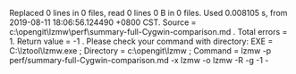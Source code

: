 Replaced 0 lines in 0 files, read 0 lines 0 B in 0 files. Used 0.008105 s, from 2019-08-11 18:06:56.124490 +0800 CST. Source = c:\opengit\lzmw\perf\summary-full-Cygwin-comparison.md .  Total errors = 1. Return value = -1 . Please check your command with directory: EXE = C:\lztool\lzmw.exe ; Directory = c:\opengit\lzmw ; Command = lzmw -p perf/summary-full-Cygwin-comparison.md -x lzmw -o lzmw -R -g -1 -
